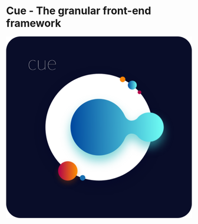 # Cue - The granular front-end framework
![alt text](https://github.com/monokee/Cue/raw/master/CueLogo.png "Cue.js")
